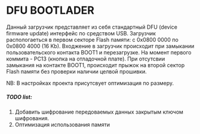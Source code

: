 # DFU BOOTLADER
Данный загрузчик представляет из себя стандартный DFU (device firmware update) интерфейс по средством USB. Загрузчик распологаеться в первом секторе Flash памяти: с 0x0800 0000 по 0x0800 4000 (16 Kb). Входжение в загрузчик происходит при замыкании пользовательского контакта BOOT1 и перезагрузке. На момент первого коммита - PC13 (кнопка на отладочной плате). При отсутсвии замыкания на контакте BOOT1, происходит прыжок на второй сектор Flash памяти без проверки наличии целвой прошивки. 

NB: В настройках проекта присутсвует оптимизация по размеру.

##### TODO list:
1. Добавить шифрование передоваемых данных закрытым ключом шифрования.
2. Оптимизация использования памяти
